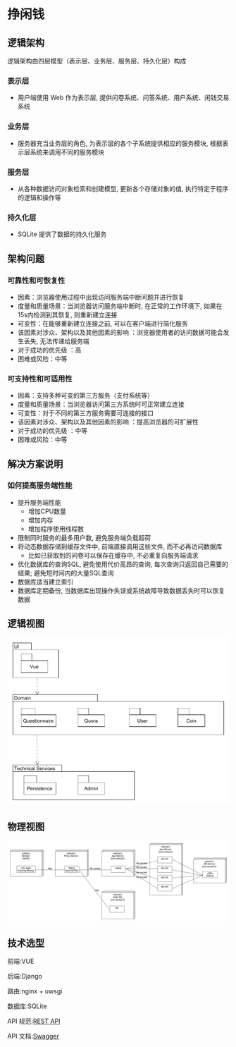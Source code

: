 # 挣闲钱

## 逻辑架构 

逻辑架构由四层模型（表示层、业务层、服务层、持久化层）构成

### 表示层

- 用户端使用 Web 作为表示层, 提供问卷系统、问答系统、用户系统、闲钱交易系统

### 业务层

- 服务器充当业务层的角色, 为表示层的各个子系统提供相应的服务模块, 根据表示层系统来调用不同的服务模块

### 服务层

- 从各种数据访问对象检索和创建模型, 更新各个存储对象的值, 执行特定于程序的逻辑和操作等

### 持久化层

- SQLite 提供了数据的持久化服务

## 架构问题

### 可靠性和可恢复性

- 因素：浏览器使用过程中出现访问服务端中断问题并进行恢复
- 度量和质量场景：当浏览器访问服务端中断时, 在正常的工作环境下, 如果在15s内检测到其恢复, 则重新建立连接
- 可变性：在能够重新建立连接之前, 可以在客户端进行简化服务
- 该因素对涉众、架构以及其他因素的影响 ：浏览器使用者的访问数据可能会发生丢失, 无法传递给服务端
- 对于成功的优先级 ：高
- 困难或风险：中等

### 可支持性和可适用性

- 因素：支持多种可变的第三方服务（支付系统等）
- 度量和质量场景：当浏览器访问第三方系统时可正常建立连接
- 可变性：对于不同的第三方服务需要可连接的接口
- 该因素对涉众、架构以及其他因素的影响 ：提高浏览器的可扩展性
- 对于成功的优先级 ：中等
- 困难或风险：中等

## 解决方案说明

### 如何提高服务端性能

- 提升服务端性能
  - 增加CPU数量
  - 增加内存
  - 增加程序使用线程数
- 限制同时服务的最多用户数, 避免服务端负载超荷
- 将动态数据存储到缓存文件中, 前端直接调用这些文件, 而不必再访问数据库
  - 比如已获取到的问卷可以保存在缓存中, 不必重复向服务端请求
- 优化数据库的查询SQL, 避免使用代价高昂的查询, 每次查询只返回自己需要的结果; 避免短时间内的大量SQL查询
- 数据库适当建立索引
- 数据库定期备份, 当数据库出现操作失误或系统故障导致数据丢失时可以恢复数据

## 逻辑视图 

![](./Deploy/logic.png)

## 物理视图 

![](./Deploy/deploy.png)

## 技术选型

前端:VUE

后端:Django

路由:nginx + uwsgi

数据库:SQLite

API 规范:[REST API](https://code-flows-in-you.github.io/Dashboard/08-02-RESTful-api-design-standard)

API 文档:[Swagger](https://code-flows-in-you.github.io/API-document/)
